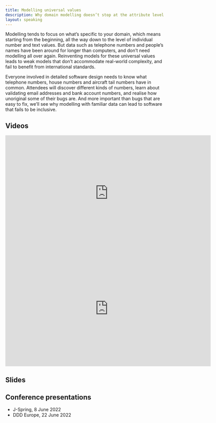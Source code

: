 ```yaml
---
title: Modelling universal values
description: Why domain modelling doesn’t stop at the attribute level
layout: speaking
---
```


Modelling tends to focus on what’s specific to your domain, which means starting from the beginning, all the way down to the level of individual number and text values. But data such as telephone numbers and people’s names have been around for longer than computers, and don’t need modelling all over again. Reinventing models for these universal values leads to weak models that don’t accommodate real-world complexity, and fail to benefit from international standards.

Everyone involved in detailed software design needs to know what telephone numbers, house numbers and aircraft tail numbers have in common. Attendees will discover different kinds of numbers, learn about validating email addresses and bank account numbers, and realise how unoriginal some of their bugs are. And more important than bugs that are easy to fix, we’ll see why modelling with familiar data can lead to software that fails to be inclusive.

## Videos

<iframe width="640" height="360" src="https://www.youtube.com/embed/EmOoPSJ9KpY" frameborder="0" allowfullscreen></iframe>

<iframe width="640" height="360" src="https://www.youtube.com/embed/7hoMwLdoqKc" frameborder="0" allowfullscreen></iframe>

## Slides

<script async class="speakerdeck-embed" data-id="cf5995185fa044efa07639e8545be73b" data-ratio="1.77777777777778" src="//speakerdeck.com/assets/embed.js"></script>

## Conference presentations

* J-Spring, 8 June 2022
* DDD Europe, 22 June 2022
